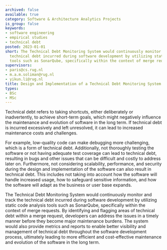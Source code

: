 ```yaml
---
archived: false
available: true
category: Software & Architecture Analytics Projects
is_group: false
keywords:
- software engineering
- empirical studies
- technical debt
posted: 2023-01-01
short: The Technical Debt Monitoring System would continuously monitor and track the
  technical debt incurred during software development by utilizing static code analysis
  tools such as SonarQube, specifically within the context of merge requests.
supervisors:
- paris@cs.rug.nl
- m.a.m.soliman@rug.nl
- yikun.li@rug.nl
title: Design and Implementation of a Technical Debt Monitoring System for PHP
types:
- BSc
- MSc
---
```


Technical debt refers to taking shortcuts, either deliberately or inadvertently, to achieve short-term goals, which might negatively influence the maintenance and evolution of software in the long term. If technical debt is incurred excessively and left unresolved, it can lead to increased maintenance costs and challenges.

For example, low-quality code can make debugging more challenging, which is a form of technical debt. Additionally, not thoroughly testing the software or not having adequate test coverage can lead to technical debt, resulting in bugs and other issues that can be difficult and costly to address later on. Furthermore, not considering scalability, performance, and security during the design and implementation of the software can also result in technical debt. This includes not taking into account how the software will handle increased usage, how to safeguard sensitive information, and how the software will adapt as the business or user base expands.

The Technical Debt Monitoring System would continuously monitor and track the technical debt incurred during software development by utilizing static code analysis tools such as SonarQube, specifically within the context of merge requests. By identifying and flagging areas of technical debt within a merge request, developers can address the issues in a timely manner before they become major maintenance burdens. The system would also provide metrics and reports to enable better visibility and management of technical debt throughout the software development process, ultimately leading to more efficient and cost-effective maintenance and evolution of the software in the long term.